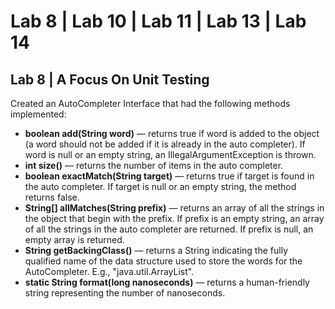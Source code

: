 
# Lab 8 | Lab 10 | Lab 11 | Lab 13 | Lab 14

## Lab 8 | A Focus On Unit Testing
Created an AutoCompleter Interface that had the following methods implemented:
* **boolean add(String word)** — returns true if word is added to the object (a word should not be added if it is already in the auto completer). If word is null or an empty string, an IllegalArgumentException is thrown.
* **int size()** — returns the number of items in the auto completer.
* **boolean exactMatch(String target)** — returns true if target is found in the auto completer. If target is null or an empty string, the method returns false.
* **String[] allMatches(String prefix)** — returns an array of all the strings in the object that begin with the prefix. If prefix is an empty string, an array of all the strings in the auto completer are returned. If prefix is null, an empty array is returned.
* **String getBackingClass()** — returns a String indicating the fully qualified name of the data structure used to store the words for the AutoCompleter. E.g., "java.util.ArrayList".
* **static String format(long nanoseconds)** — returns a human-friendly string representing the number of nanoseconds. 



